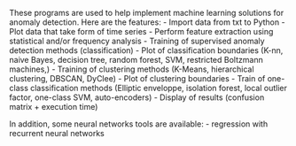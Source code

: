 These programs are used to help implement machine learning solutions for anomaly detection.
Here are the features:
	- Import data from txt to Python
	- Plot data that take form of time series
	- Perform feature extraction using statistical and/or frequency analysis 
	- Training of supervised anomaly detection methods (classification)
	- Plot of classification boundaries (K-nn, naive Bayes, decision tree, random forest, SVM, restricted Boltzmann machines,)
	- Training of clustering methods (K-Means, hierarchical clustering, DBSCAN, DyClee)
	- Plot of clustering boundaries
	- Train of one-class classification methods (Elliptic enveloppe, isolation forest, local outlier factor, one-class SVM, auto-encoders)
	- Display of results (confusion matrix + execution time)
	
In addition, some neural networks tools are available:
	- regression with recurrent neural networks
